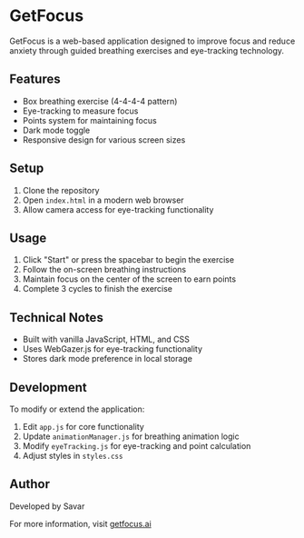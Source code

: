 # GetFocus

GetFocus is a web-based application designed to improve focus and reduce anxiety through guided breathing exercises and eye-tracking technology.

## Features

- Box breathing exercise (4-4-4-4 pattern)
- Eye-tracking to measure focus
- Points system for maintaining focus
- Dark mode toggle
- Responsive design for various screen sizes

## Setup

1. Clone the repository
2. Open `index.html` in a modern web browser
3. Allow camera access for eye-tracking functionality

## Usage

1. Click "Start" or press the spacebar to begin the exercise
2. Follow the on-screen breathing instructions
3. Maintain focus on the center of the screen to earn points
4. Complete 3 cycles to finish the exercise

## Technical Notes

- Built with vanilla JavaScript, HTML, and CSS
- Uses WebGazer.js for eye-tracking functionality
- Stores dark mode preference in local storage

## Development

To modify or extend the application:

1. Edit `app.js` for core functionality
2. Update `animationManager.js` for breathing animation logic
3. Modify `eyeTracking.js` for eye-tracking and point calculation
4. Adjust styles in `styles.css`


## Author

Developed by Savar

For more information, visit [getfocus.ai](https://getfocus.ai/)
